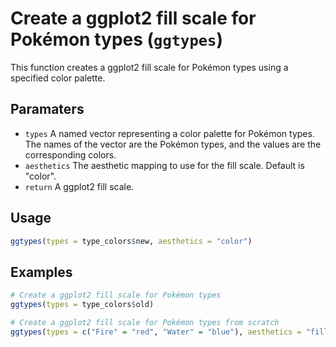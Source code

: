 # Create a ggplot2 fill scale for Pokémon types (`ggtypes`)

This function creates a ggplot2 fill scale for Pokémon types using a specified color palette.

## Paramaters
 - `types` A named vector representing a color palette for Pokémon types. The names of the vector are the Pokémon types, and the values are the corresponding colors.
 - `aesthetics` The aesthetic mapping to use for the fill scale. Default is "color".
 - `return` A ggplot2 fill scale.

## Usage
```r
ggtypes(types = type_colors$new, aesthetics = "color")
```

## Examples
```r
# Create a ggplot2 fill scale for Pokémon types
ggtypes(types = type_colors$old)

# Create a ggplot2 fill scale for Pokémon types from scratch
ggtypes(types = c("Fire" = "red", "Water" = "blue"), aesthetics = "fill")
```

